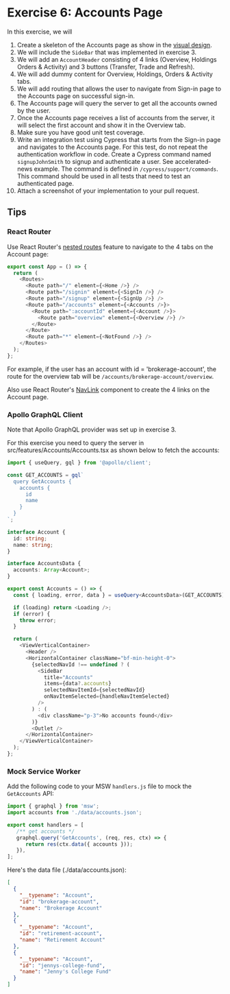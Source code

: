 # Exercise 6: Accounts Page

In this exercise, we will

1. Create a skeleton of the Accounts page as show in the
   [visual design](https://www.figma.com/file/UdOTt1Z2fTnm0Cbi0FA1We/Bullsfirst).
2. We will include the `SideBar` that was implemented in exercise 3.
3. We will add an `AccountHeader` consisting of 4 links (Overview, Holdings
   Orders & Activity) and 3 buttons (Transfer, Trade and Refresh).
4. We will add dummy content for Overview, Holdings, Orders & Activity tabs.
5. We will add routing that allows the user to navigate from Sign-in page to the
   Accounts page on successful sign-in.
6. The Accounts page will query the server to get all the accounts owned by the
   user.
7. Once the Accounts page receives a list of accounts from the server, it will
   select the first account and show it in the Overview tab.
8. Make sure you have good unit test coverage.
9. Write an integration test using Cypress that starts from the Sign-in page and
   navigates to the Accounts page. For this test, do not repeat the
   authentication workflow in code. Create a Cypress command named
   `signupJohnSmith` to signup and authenticate a user. See accelerated-news
   example. The command is defined in `/cypress/support/commands`. This command
   should be used in all tests that need to test an authenticated page.
10. Attach a screenshot of your implementation to your pull request.

## Tips

### React Router

Use React Router's
[nested routes](https://github.com/ReactTraining/react-router/blob/dev/docs/installation/getting-started.md#nested-routes)
feature to navigate to the 4 tabs on the Account page:

```typescript jsx
export const App = () => {
  return (
    <Routes>
      <Route path="/" element={<Home />} />
      <Route path="/signin" element={<SignIn />} />
      <Route path="/signup" element={<SignUp />} />
      <Route path="/accounts" element={<Accounts />}>
        <Route path=":accountId" element={<Account />}>
          <Route path="overview" element={<Overview />} />
        </Route>
      </Route>
      <Route path="*" element={<NotFound />} />
    </Routes>
  );
};
```

For example, if the user has an account with id = 'brokerage-account', the route
for the overview tab will be `/accounts/brokerage-account/overview`.

Also use React Router's
[NavLink](https://github.com/ReactTraining/react-router/blob/dev/docs/api-reference.md#navlink)
component to create the 4 links on the Account page.

### Apollo GraphQL Client

Note that Apollo GraphQL provider was set up in exercise 3.

For this exercise you need to query the server in
src/features/Accounts/Accounts.tsx as shown below to fetch the accounts:

```typescript jsx
import { useQuery, gql } from '@apollo/client';

const GET_ACCOUNTS = gql`
  query GetAccounts {
    accounts {
      id
      name
    }
  }
`;

interface Account {
  id: string;
  name: string;
}

interface AccountsData {
  accounts: Array<Account>;
}

export const Accounts = () => {
  const { loading, error, data } = useQuery<AccountsData>(GET_ACCOUNTS);

  if (loading) return <Loading />;
  if (error) {
    throw error;
  }

  return (
    <ViewVerticalContainer>
      <Header />
      <HorizontalContainer className="bf-min-height-0">
        {selectedNavId !== undefined ? (
          <SideBar
            title="Accounts"
            items={data?.accounts}
            selectedNavItemId={selectedNavId}
            onNavItemSelected={handleNavItemSelected}
          />
        ) : (
          <div className="p-3">No accounts found</div>
        )}
        <Outlet />
      </HorizontalContainer>
    </ViewVerticalContainer>
  );
};
```

### Mock Service Worker

Add the following code to your MSW `handlers.js` file to mock the `GetAccounts`
API:

```typescript jsx
import { graphql } from 'msw';
import accounts from './data/accounts.json';

export const handlers = [
   /** get accounts */
   graphql.query('GetAccounts', (req, res, ctx) => {
      return res(ctx.data({ accounts }));
   }),
];
```

Here's the data file (./data/accounts.json):

```json
[
  {
    "__typename": "Account",
    "id": "brokerage-account",
    "name": "Brokerage Account"
  },
  {
    "__typename": "Account",
    "id": "retirement-account",
    "name": "Retirement Account"
  },
  {
    "__typename": "Account",
    "id": "jennys-college-fund",
    "name": "Jenny's College Fund"
  }
]
```
